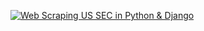 [![Web Scraping US SEC in Python & Django](http://img.youtube.com/vi/eqga59O5qN0/0.jpg)](https://www.youtube.com/watch?v=eqga59O5qN0)
